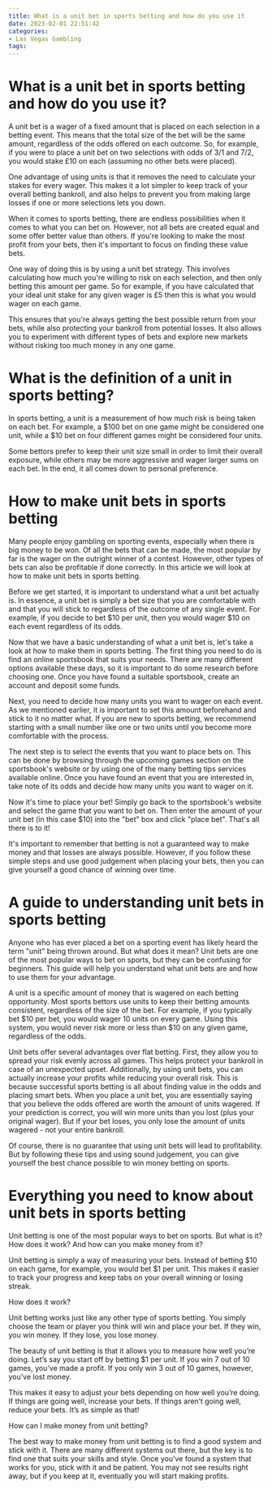 ```yaml
---
title: What is a unit bet in sports betting and how do you use it 
date: 2023-02-01 22:51:42
categories:
- Las Vegas Gambling
tags:
---
```



#  What is a unit bet in sports betting and how do you use it? 

A unit bet is a wager of a fixed amount that is placed on each selection in a betting event. This means that the total size of the bet will be the same amount, regardless of the odds offered on each outcome. So, for example, if you were to place a unit bet on two selections with odds of 3/1 and 7/2, you would stake £10 on each (assuming no other bets were placed).

One advantage of using units is that it removes the need to calculate your stakes for every wager. This makes it a lot simpler to keep track of your overall betting bankroll, and also helps to prevent you from making large losses if one or more selections lets you down.

When it comes to sports betting, there are endless possibilities when it comes to what you can bet on. However, not all bets are created equal and some offer better value than others. If you're looking to make the most profit from your bets, then it's important to focus on finding these value bets.

One way of doing this is by using a unit bet strategy. This involves calculating how much you're willing to risk on each selection, and then only betting this amount per game. So for example, if you have calculated that your ideal unit stake for any given wager is £5 then this is what you would wager on each game.

This ensures that you're always getting the best possible return from your bets, while also protecting your bankroll from potential losses. It also allows you to experiment with different types of bets and explore new markets without risking too much money in any one game.

#  What is the definition of a unit in sports betting? 

In sports betting, a unit is a measurement of how much risk is being taken on each bet. For example, a $100 bet on one game might be considered one unit, while a $10 bet on four different games might be considered four units. 

Some bettors prefer to keep their unit size small in order to limit their overall exposure, while others may be more aggressive and wager larger sums on each bet. In the end, it all comes down to personal preference.

#  How to make unit bets in sports betting 

Many people enjoy gambling on sporting events, especially when there is big money to be won. Of all the bets that can be made, the most popular by far is the wager on the outright winner of a contest. However, other types of bets can also be profitable if done correctly. In this article we will look at how to make unit bets in sports betting.

Before we get started, it is important to understand what a unit bet actually is. In essence, a unit bet is simply a bet size that you are comfortable with and that you will stick to regardless of the outcome of any single event. For example, if you decide to bet $10 per unit, then you would wager $10 on each event regardless of its odds.

Now that we have a basic understanding of what a unit bet is, let's take a look at how to make them in sports betting. The first thing you need to do is find an online sportsbook that suits your needs. There are many different options available these days, so it is important to do some research before choosing one. Once you have found a suitable sportsbook, create an account and deposit some funds.

Next, you need to decide how many units you want to wager on each event. As we mentioned earlier, it is important to set this amount beforehand and stick to it no matter what. If you are new to sports betting, we recommend starting with a small number like one or two units until you become more comfortable with the process.

The next step is to select the events that you want to place bets on. This can be done by browsing through the upcoming games section on the sportsbook's website or by using one of the many betting tips services available online. Once you have found an event that you are interested in, take note of its odds and decide how many units you want to wager on it.

Now it's time to place your bet! Simply go back to the sportsbook's website and select the game that you want to bet on. Then enter the amount of your unit bet (in this case $10) into the "bet" box and click "place bet". That's all there is to it!

It's important to remember that betting is not a guaranteed way to make money and that losses are always possible. However, if you follow these simple steps and use good judgement when placing your bets, then you can give yourself a good chance of winning over time.

#  A guide to understanding unit bets in sports betting 

Anyone who has ever placed a bet on a sporting event has likely heard the term "unit" being thrown around. But what does it mean? Unit bets are one of the most popular ways to bet on sports, but they can be confusing for beginners. This guide will help you understand what unit bets are and how to use them for your advantage.

A unit is a specific amount of money that is wagered on each betting opportunity. Most sports bettors use units to keep their betting amounts consistent, regardless of the size of the bet. For example, if you typically bet $10 per bet, you would wager 10 units on every game. Using this system, you would never risk more or less than $10 on any given game, regardless of the odds.

Unit bets offer several advantages over flat betting. First, they allow you to spread your risk evenly across all games. This helps protect your bankroll in case of an unexpected upset. Additionally, by using unit bets, you can actually increase your profits while reducing your overall risk. This is because successful sports betting is all about finding value in the odds and placing smart bets. When you place a unit bet, you are essentially saying that you believe the odds offered are worth the amount of units wagered. If your prediction is correct, you will win more units than you lost (plus your original wager). But if your bet loses, you only lose the amount of units wagered - not your entire bankroll.

Of course, there is no guarantee that using unit bets will lead to profitability. But by following these tips and using sound judgement, you can give yourself the best chance possible to win money betting on sports.

#  Everything you need to know about unit bets in sports betting

Unit betting is one of the most popular ways to bet on sports. But what is it? How does it work? And how can you make money from it?

Unit betting is simply a way of measuring your bets. Instead of betting $10 on each game, for example, you would bet $1 per unit. This makes it easier to track your progress and keep tabs on your overall winning or losing streak.

How does it work?

Unit betting works just like any other type of sports betting. You simply choose the team or player you think will win and place your bet. If they win, you win money. If they lose, you lose money.

The beauty of unit betting is that it allows you to measure how well you’re doing. Let’s say you start off by betting $1 per unit. If you win 7 out of 10 games, you’ve made a profit. If you only win 3 out of 10 games, however, you’ve lost money.

This makes it easy to adjust your bets depending on how well you’re doing. If things are going well, increase your bets. If things aren’t going well, reduce your bets. It’s as simple as that!

How can I make money from unit betting?

The best way to make money from unit betting is to find a good system and stick with it. There are many different systems out there, but the key is to find one that suits your skills and style. Once you’ve found a system that works for you, stick with it and be patient. You may not see results right away, but if you keep at it, eventually you will start making profits.
